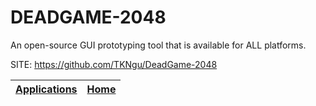 # DEADGAME-2048
 
 An open-source GUI prototyping tool that is available for ALL platforms.
 
 SITE: https://github.com/TKNgu/DeadGame-2048

 | [Applications](https://portable-linux-apps.github.io/apps.html) | [Home](https://portable-linux-apps.github.io)
 | --- | --- |
